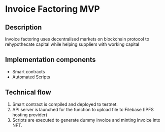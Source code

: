 # Invoice Factoring MVP

## Description

Invoice factoring uses decentralised markets on blockchain protocol to rehypothecate capital while helping suppliers with working capital

## Implementation components

- Smart contracts
- Automated Scripts

## Technical flow

1. Smart contract is compiled and deployed to testnet.
2. API server is launched for the function to upload file to Filebase (IPFS hosting provider)
3. Scripts are executed to generate dummy invoice and minting invoice into NFT.
